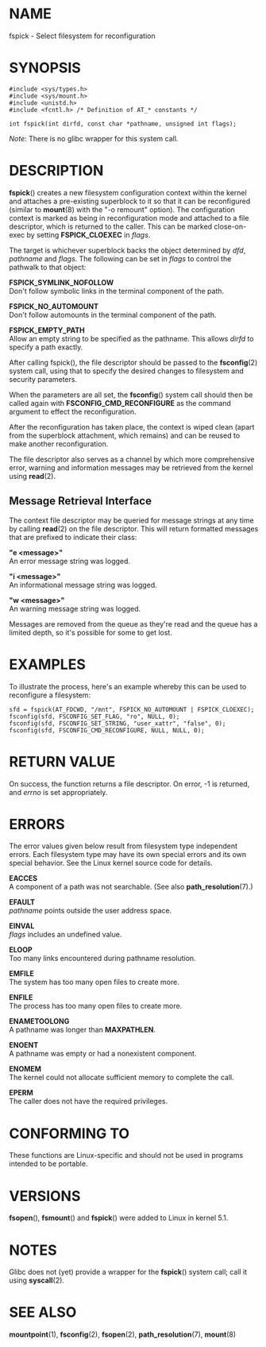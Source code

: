 # NAME

fspick - Select filesystem for reconfiguration

# SYNOPSIS

    #include <sys/types.h>
    #include <sys/mount.h>
    #include <unistd.h>
    #include <fcntl.h> /* Definition of AT_* constants */

    int fspick(int dirfd, const char *pathname, unsigned int flags);

*Note*: There is no glibc wrapper for this system call.

# DESCRIPTION

**fspick**() creates a new filesystem configuration context within the
kernel and attaches a pre-existing superblock to it so that it can be
reconfigured (similar to **mount**(8) with the "-o remount" option). The
configuration context is marked as being in reconfiguration mode and
attached to a file descriptor, which is returned to the caller. This can
be marked close-on-exec by setting **FSPICK_CLOEXEC** in *flags*.

The target is whichever superblock backs the object determined by *dfd*,
*pathname* and *flags*. The following can be set in *flags* to control
the pathwalk to that object:

**FSPICK_SYMLINK_NOFOLLOW**  
Don't follow symbolic links in the terminal component of the path.

**FSPICK_NO_AUTOMOUNT**  
Don't follow automounts in the terminal component of the path.

**FSPICK_EMPTY_PATH**  
Allow an empty string to be specified as the pathname. This allows
*dirfd* to specify a path exactly.

After calling fspick(), the file descriptor should be passed to the
**fsconfig**(2) system call, using that to specify the desired changes
to filesystem and security parameters.

When the parameters are all set, the **fsconfig**() system call should
then be called again with **FSCONFIG_CMD_RECONFIGURE** as the command
argument to effect the reconfiguration.

After the reconfiguration has taken place, the context is wiped clean
(apart from the superblock attachment, which remains) and can be reused
to make another reconfiguration.

The file descriptor also serves as a channel by which more comprehensive
error, warning and information messages may be retrieved from the kernel
using **read**(2).

## Message Retrieval Interface

The context file descriptor may be queried for message strings at any
time by calling **read**(2) on the file descriptor. This will return
formatted messages that are prefixed to indicate their class:

**"e \<message\>"**  
An error message string was logged.

**"i \<message\>"**  
An informational message string was logged.

**"w \<message\>"**  
An warning message string was logged.

Messages are removed from the queue as they're read and the queue has a
limited depth, so it's possible for some to get lost.

# EXAMPLES

To illustrate the process, here's an example whereby this can be used to
reconfigure a filesystem:

    sfd = fspick(AT_FDCWD, "/mnt", FSPICK_NO_AUTOMOUNT | FSPICK_CLOEXEC);
    fsconfig(sfd, FSCONFIG_SET_FLAG, "ro", NULL, 0);
    fsconfig(sfd, FSCONFIG_SET_STRING, "user_xattr", "false", 0);
    fsconfig(sfd, FSCONFIG_CMD_RECONFIGURE, NULL, NULL, 0);

# RETURN VALUE

On success, the function returns a file descriptor. On error, -1 is
returned, and *errno* is set appropriately.

# ERRORS

The error values given below result from filesystem type independent
errors. Each filesystem type may have its own special errors and its own
special behavior. See the Linux kernel source code for details.

**EACCES**  
A component of a path was not searchable. (See also
**path_resolution**(7).)

**EFAULT**  
*pathname* points outside the user address space.

**EINVAL**  
*flags* includes an undefined value.

**ELOOP**  
Too many links encountered during pathname resolution.

**EMFILE**  
The system has too many open files to create more.

**ENFILE**  
The process has too many open files to create more.

**ENAMETOOLONG**  
A pathname was longer than **MAXPATHLEN**.

**ENOENT**  
A pathname was empty or had a nonexistent component.

**ENOMEM**  
The kernel could not allocate sufficient memory to complete the call.

**EPERM**  
The caller does not have the required privileges.

# CONFORMING TO

These functions are Linux-specific and should not be used in programs
intended to be portable.

# VERSIONS

**fsopen**(), **fsmount**() and **fspick**() were added to Linux in
kernel 5.1.

# NOTES

Glibc does not (yet) provide a wrapper for the **fspick**() system call;
call it using **syscall**(2).

# SEE ALSO

**mountpoint**(1), **fsconfig**(2), **fsopen**(2),
**path_resolution**(7), **mount**(8)
